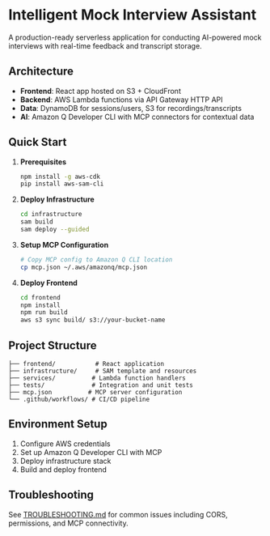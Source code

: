 # Intelligent Mock Interview Assistant

A production-ready serverless application for conducting AI-powered mock interviews with real-time feedback and transcript storage.

## Architecture

- **Frontend**: React app hosted on S3 + CloudFront
- **Backend**: AWS Lambda functions via API Gateway HTTP API
- **Data**: DynamoDB for sessions/users, S3 for recordings/transcripts
- **AI**: Amazon Q Developer CLI with MCP connectors for contextual data

## Quick Start

1. **Prerequisites**
   ```bash
   npm install -g aws-cdk
   pip install aws-sam-cli
   ```

2. **Deploy Infrastructure**
   ```bash
   cd infrastructure
   sam build
   sam deploy --guided
   ```

3. **Setup MCP Configuration**
   ```bash
   # Copy MCP config to Amazon Q CLI location
   cp mcp.json ~/.aws/amazonq/mcp.json
   ```

4. **Deploy Frontend**
   ```bash
   cd frontend
   npm install
   npm run build
   aws s3 sync build/ s3://your-bucket-name
   ```

## Project Structure

```
├── frontend/           # React application
├── infrastructure/     # SAM template and resources
├── services/          # Lambda function handlers
├── tests/             # Integration and unit tests
├── mcp.json          # MCP server configuration
└── .github/workflows/ # CI/CD pipeline
```

## Environment Setup

1. Configure AWS credentials
2. Set up Amazon Q Developer CLI with MCP
3. Deploy infrastructure stack
4. Build and deploy frontend

## Troubleshooting

See [TROUBLESHOOTING.md](./TROUBLESHOOTING.md) for common issues including CORS, permissions, and MCP connectivity.